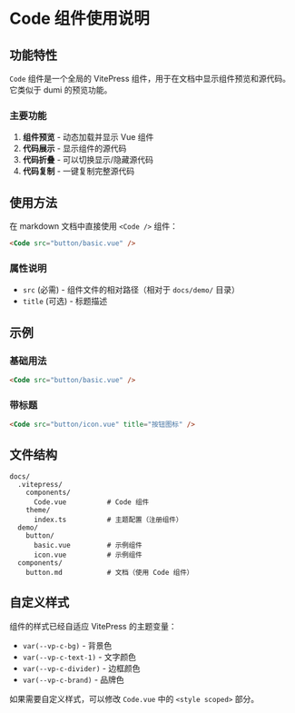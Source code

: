 # Code 组件使用说明

## 功能特性

`Code` 组件是一个全局的 VitePress 组件，用于在文档中显示组件预览和源代码。它类似于 dumi 的预览功能。

### 主要功能

1. **组件预览** - 动态加载并显示 Vue 组件
2. **代码展示** - 显示组件的源代码
3. **代码折叠** - 可以切换显示/隐藏源代码
4. **代码复制** - 一键复制完整源代码

## 使用方法

在 markdown 文档中直接使用 `<Code />` 组件：

```markdown
<Code src="button/basic.vue" />
```

### 属性说明

- `src` (必需) - 组件文件的相对路径（相对于 `docs/demo/` 目录）
- `title` (可选) - 标题描述

## 示例

### 基础用法

```markdown
<Code src="button/basic.vue" />
```

### 带标题

```markdown
<Code src="button/icon.vue" title="按钮图标" />
```

## 文件结构

```
docs/
  .vitepress/
    components/
      Code.vue          # Code 组件
    theme/
      index.ts          # 主题配置（注册组件）
  demo/
    button/
      basic.vue         # 示例组件
      icon.vue          # 示例组件
  components/
    button.md           # 文档（使用 Code 组件）
```

## 自定义样式

组件的样式已经自适应 VitePress 的主题变量：

- `var(--vp-c-bg)` - 背景色
- `var(--vp-c-text-1)` - 文字颜色
- `var(--vp-c-divider)` - 边框颜色
- `var(--vp-c-brand)` - 品牌色

如果需要自定义样式，可以修改 `Code.vue` 中的 `<style scoped>` 部分。


